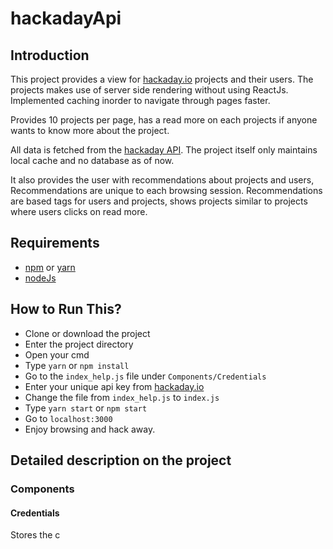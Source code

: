 # hackadayApi

## Introduction
This project provides a view for [hackaday.io](https://hackaday.io) projects and their users. The projects makes use of server side rendering without using ReactJs. Implemented caching inorder to navigate through pages faster.

Provides 10 projects per page, has a read more on each projects if anyone wants to know more about the project. 

All data is fetched from the [hackaday API](https://dev.hackaday.io/doc/api). The project itself only maintains local cache and no database as of now.

It also provides the user with recommendations about projects and users, Recommendations are unique to each browsing session. Recommendations are based tags for users and projects, shows projects similar to projects where users clicks on read more.

## Requirements
* [npm](https://www.npmjs.com/) or [yarn](https://yarnpkg.com/en/)
* [nodeJs](https://nodejs.org/en/)

## How to Run This?
* Clone or download the project
* Enter the project directory
* Open your cmd
* Type `yarn` or `npm install`
* Go to the `index_help.js` file under `Components/Credentials`
* Enter your unique api key from [hackaday.io](https://hackaday.io)
* Change the file from `index_help.js` to `index.js`
* Type `yarn start` or `npm start`
* Go to `localhost:3000`
* Enjoy browsing and hack away.

## Detailed description on the project

### Components

#### Credentials
Stores the c